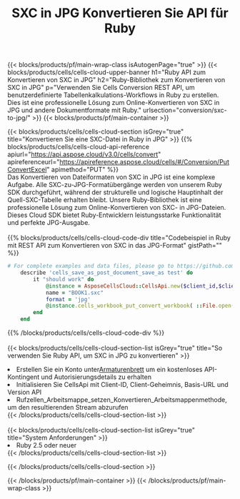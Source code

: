 ﻿---
title:  SXC in JPG Konvertieren Sie API für Ruby
description:  Verwenden Sie das Cloud SDK Aspose.Cells für Ruby, um eine Datei im SXC-Format in eine Datei im JPG-Format zu konvertieren.
url: /de/ruby/conversion/sxc-to-jpg/
---
{{< blocks/products/pf/main-wrap-class isAutogenPage="true" >}}
{{< blocks/products/cells/cells-cloud-upper-banner h1="Ruby API zum Konvertieren von SXC in JPG" h2="Ruby-Bibliothek zum Konvertieren von SXC in JPG" p="Verwenden Sie Cells Conversion REST API, um benutzerdefinierte Tabellenkalkulations-Workflows in Ruby zu erstellen. Dies ist eine professionelle Lösung zum Online-Konvertieren von SXC in JPG und andere Dokumentformate mit Ruby." urlsection="conversion/sxc-to-jpg/" >}}
{{< blocks/products/pf/main-container >}}

{{< blocks/products/cells/cells-cloud-section isGrey="true" title="Konvertieren Sie eine SXC-Datei in Ruby in JPG" >}}
{{% blocks/products/cells/cells-cloud-api-reference apiurl="https://api.aspose.cloud/v3.0/cells/convert" apireferenceurl="https://apireference.aspose.cloud/cells/#/Conversion/PutConvertExcel" apimethod="PUT" %}}
<br/>
Das Konvertieren von Dateiformaten von SXC in JPG ist eine komplexe Aufgabe. Alle SXC-zu-JPG-Formatübergänge werden von unserem Ruby SDK durchgeführt, während der strukturelle und logische Hauptinhalt der Quell-SXC-Tabelle erhalten bleibt. Unsere Ruby-Bibliothek ist eine professionelle Lösung zum Online-Konvertieren von SXC- in JPG-Dateien. Dieses Cloud SDK bietet Ruby-Entwicklern leistungsstarke Funktionalität und perfekte JPG-Ausgabe.
<br/>
<br/>
{{% blocks/products/cells/cells-cloud-code-div title="Codebeispiel in Ruby mit REST API zum Konvertieren von SXC in das JPG-Format" gistPath="" %}}
 
```ruby
# For complete examples and data files, please go to https://github.com/aspose-cells-cloud/aspose-cells-cloud-ruby/
    describe 'cells_save_as_post_document_save_as test' do
        it "should work" do
            @instance = AsposeCellsCloud::CellsApi.new($client_id,$client_secret,"v3.0","https://api.aspose.cloud/")
            name = "BOOK1.sxc"
            format = 'jpg'
            @instance.cells_workbook_put_convert_workbook( ::File.open(File.expand_path("data/"+name),"r")  {|io| io.read(io.size) },{:format=>format})     
        end
    end
```
 
{{% /blocks/products/cells/cells-cloud-code-div %}}
<br/>
<br/>
{{< blocks/products/cells/cells-cloud-section-list isGrey="true" title="So verwenden Sie Ruby API, um SXC in JPG zu konvertieren" >}}
<li> Erstellen Sie ein Konto unter<a href="https://dashboard.aspose.cloud/">Armaturenbrett</a> um ein kostenloses API-Kontingent und Autorisierungsdetails zu erhalten</li>
<li>Initialisieren Sie CellsApi mit Client-ID, Client-Geheimnis, Basis-URL und Version API</li>
<li>Rufzellen_Arbeitsmappe_setzen_Konvertieren_Arbeitsmappenmethode, um den resultierenden Stream abzurufen</li>
{{< /blocks/products/cells/cells-cloud-section-list >}}
<br/>
<br/>
{{< blocks/products/cells/cells-cloud-section-list isGrey="true" title="System Anforderungen" >}}
<li>Ruby 2.5 oder neuer</li>
{{< /blocks/products/cells/cells-cloud-section-list >}}

{{< /blocks/products/cells/cells-cloud-section >}}

{{< /blocks/products/pf/main-container >}}
{{< /blocks/products/pf/main-wrap-class >}}
